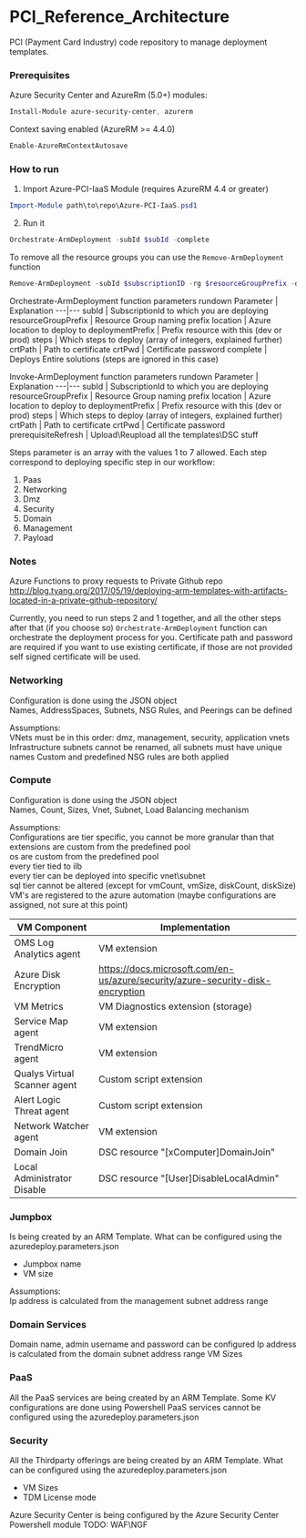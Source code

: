 # PCI_Reference_Architecture  
PCI (Payment Card Industry) code repository to manage deployment templates.

### Prerequisites
Azure Security Center and AzureRm (5.0+) modules:

```powershell
Install-Module azure-security-center, azurerm
```
Context saving enabled (AzureRM >= 4.4.0)
```powershell
Enable-AzureRmContextAutosave
```

### How to run  
1. Import Azure-PCI-IaaS Module (requires AzureRM 4.4 or greater)
```powershell
Import-Module path\to\repo\Azure-PCI-IaaS.psd1
```
2. Run it
```powershell
Orchestrate-ArmDeployment -subId $subId -complete
```
To remove all the resource groups you can use the `Remove-ArmDeployment` function
```powershell
Remove-ArmDeployment -subId $subscriptionID -rg $resourceGroupPrefix -dp <dev | prod>
```
Orchestrate-ArmDeployment function parameters rundown
Parameter           | Explanation
---|---
subId               | SubscriptionId to which you are deploying
resourceGroupPrefix | Resource Group naming prefix
location            | Azure location to deploy to
deploymentPrefix    | Prefix resource with this (dev or prod)
steps               | Which steps to deploy (array of integers, explained further)
crtPath             | Path to certificate
crtPwd              | Certificate password
complete            | Deploys Entire solutions (steps are ignored in this case)

Invoke-ArmDeployment function parameters rundown
Parameter           | Explanation
---|---
subId               | SubscriptionId to which you are deploying
resourceGroupPrefix | Resource Group naming prefix
location            | Azure location to deploy to
deploymentPrefix    | Prefix resource with this (dev or prod)
steps               | Which steps to deploy (array of integers, explained further)
crtPath             | Path to certificate
crtPwd              | Certificate password
prerequisiteRefresh | Upload\Reupload all the templates\DSC stuff

Steps parameter is an array with the values 1 to 7 allowed. Each step correspond to deploying specific step in our workflow:

1. Paas
2. Networking
3. Dmz
4. Security
5. Domain
6. Management
7. Payload

### Notes  
Azure Functions to proxy requests to Private Github repo http://blog.tyang.org/2017/05/19/deploying-arm-templates-with-artifacts-located-in-a-private-github-repository/

Currently, you need to run steps 2 and 1 together, and all the other steps after that (if you choose so)
`Orchestrate-ArmDeployment` function can orchestrate the deployment process for you. Certificate path and password are required if you want to use existing certificate, if those are not provided self signed certificate will be used.

### Networking  
Configuration is done using the JSON object  
Names, AddressSpaces, Subnets, NSG Rules, and Peerings can be defined

Assumptions:  
VNets must be in this order: dmz, management, security, application vnets
Infrastructure subnets cannot be renamed, all subnets must have unique names
Custom and predefined NSG rules are both applied

### Compute  
Configuration is done using the JSON object  
Names, Count, Sizes, Vnet, Subnet, Load Balancing mechanism

Assumptions:  
Configurations are tier specific, you cannot be more granular than that  
extensions are custom from the predefined pool  
os are custom from the predefined pool  
every tier tied to ilb  
every tier can be deployed into specific vnet\subnet  
sql tier cannot be altered (except for vmCount, vmSize, diskCount, diskSize)
VM's are registered to the azure automation (maybe configurations are assigned, not sure at this point)  

VM Component|Implementation
---|---
OMS Log Analytics agent | VM extension
Azure Disk Encryption | https://docs.microsoft.com/en-us/azure/security/azure-security-disk-encryption
VM Metrics | VM Diagnostics extension (storage)
Service Map agent | VM extension
TrendMicro agent | VM extension
Qualys Virtual Scanner agent | Custom script extension  
Alert Logic Threat agent | Custom script extension
Network Watcher agent | VM extension  
Domain Join | DSC resource "[xComputer]DomainJoin"  
Local Administrator Disable | DSC resource "[User]DisableLocalAdmin"  

### Jumpbox
Is being created by an ARM Template. What can be configured using the azuredeploy.parameters.json
- Jumpbox name
- VM size

Assumptions:  
Ip address is calculated from the management subnet address range

### Domain Services  
Domain name, admin username and password can be configured 
Ip address is calculated from the domain subnet address range
VM Sizes

### PaaS  
All the PaaS services are being created by an ARM Template. Some KV configurations are done using Powershell
PaaS services cannot be configured using the azuredeploy.parameters.json 

### Security  
All the Thirdparty offerings are being created by an ARM Template. What can be configured using the azuredeploy.parameters.json
- VM Sizes  
- TDM License mode

Azure Security Center is being configured by the Azure Security Center Powershell module
TODO: WAF\NGF
